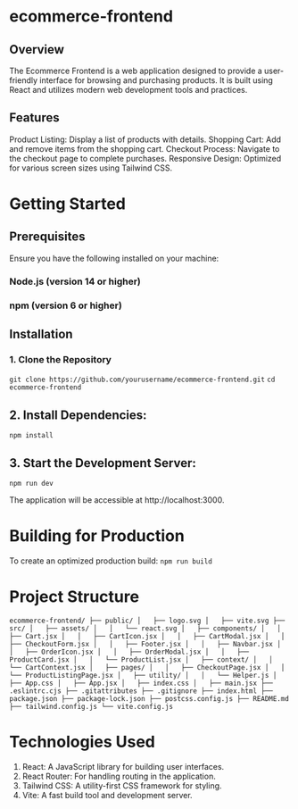 # ecommerce-frontend
## Overview
The Ecommerce Frontend is a web application designed to provide a user-friendly interface for browsing and purchasing products. It is built using React and utilizes modern web development tools and practices.

## Features
  Product Listing: Display a list of products with details.
  Shopping Cart: Add and remove items from the shopping cart.
  Checkout Process: Navigate to the checkout page to complete purchases.
  Responsive Design: Optimized for various screen sizes using Tailwind CSS.

# Getting Started
## Prerequisites
Ensure you have the following installed on your machine:

### Node.js (version 14 or higher)
### npm (version 6 or higher)

## Installation
### 1. Clone the Repository

   `git clone https://github.com/yourusername/ecommerce-frontend.git`
   `cd ecommerce-frontend`

## 2. Install Dependencies:
   `npm install`

## 3. Start the Development Server:
   `npm run dev`

   The application will be accessible at http://localhost:3000.


# Building for Production
  To create an optimized production build:
  `npm run build`

# Project Structure
` ecommerce-frontend/
├── public/
│   ├── logo.svg
│   ├── vite.svg
├── src/
│   ├── assets/
│   │   └── react.svg
│   ├── components/
│   │   ├── Cart.jsx
│   │   ├── CartIcon.jsx
│   │   ├── CartModal.jsx
│   │   ├── CheckoutForm.jsx
│   │   ├── Footer.jsx
│   │   ├── Navbar.jsx
│   │   ├── OrderIcon.jsx
│   │   ├── OrderModal.jsx
│   │   ├── ProductCard.jsx
│   │   └── ProductList.jsx
│   ├── context/
│   │   └── CartContext.jsx
│   ├── pages/
│   │   ├── CheckoutPage.jsx
│   │   └── ProductListingPage.jsx
│   ├── utility/
│   │   └── Helper.js
│   ├── App.css
│   ├── App.jsx
│   ├── index.css
│   ├── main.jsx
├── .eslintrc.cjs
├── .gitattributes
├── .gitignore
├── index.html
├── package.json
├── package-lock.json
├── postcss.config.js
├── README.md
├── tailwind.config.js
└── vite.config.js 
`


# Technologies Used
 1. React: A JavaScript library for building user interfaces.
 2. React Router: For handling routing in the application.
 3. Tailwind CSS: A utility-first CSS framework for styling.
 4. Vite: A fast build tool and development server.
